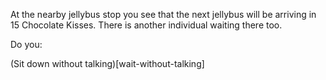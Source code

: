 At the nearby jellybus stop you see that the next jellybus will be arriving in
15 Chocolate Kisses. There is another individual waiting there too.

Do you:

(Sit down without talking)[wait-without-talking]